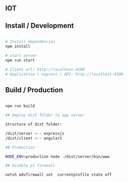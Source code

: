## IOT

## Install / Development

```bash

# Install dependencies
npm install

# start server
npm run start

# Client url: http://localhost:4200
# Application ( express ) API: http://localhost:4300
```

## Build / Production

```bash

npm run build

## Deploy dist folder to app server

Structure of dist folder:

/dist/server <-- expressjs
/dist/client <-- angular2

## Production

NODE_ENV=production node ./dist/server/bin/www

## Disable pi firewall

netsh advfirewall set  currentprofile state off

```
